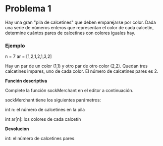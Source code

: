 # Problema 1

Hay una gran "pila de calcetines" que deben emparejarse por color. 
Dada una serie de números enteros que representan el color de cada calcetín, 
determine cuántos pares de calcetines con colores iguales hay.

### Ejemplo

n = 7
ar = [1,2,1,2,1,3,2]

Hay un par de un color (1,1) y otro par de otro color (2,2). Quedan tres calcetines impares, uno de cada color. El número de calcetines pares es 2.

**Función descriptiva**

Complete la función sockMerchant en el editor a continuación.

sockMerchant tiene los siguientes parámetros:

int n: el número de calcetines en la pila

int ar[n]: los colores de cada calcetín

**Devolucion**

int: el número de calcetines pares